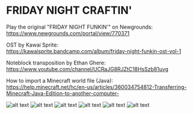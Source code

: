 # FRIDAY NIGHT CRAFTIN'

Play the original "FRIDAY NIGHT FUNKIN'" on Newgrounds: </br>
https://www.newgrounds.com/portal/view/770371

OST by Kawai Sprite: </br>
https://kawaisprite.bandcamp.com/album/friday-night-funkin-ost-vol-1

Noteblock transposition by Ethan Ghere: </br>
https://www.youtube.com/channel/UCRaJG8RJZtC18HsSzb81uvg

How to import a Minecraft world file (Java): </br>
https://help.minecraft.net/hc/en-us/articles/360034754812-Transferring-Minecraft-Java-Edition-to-another-computer-

![alt text](https://github.com/danehobrecht/fridaynightcraftin/blob/main/Screenshots/1.png)
![alt text](https://github.com/danehobrecht/fridaynightcraftin/blob/main/Screenshots/2.png)
![alt text](https://github.com/danehobrecht/fridaynightcraftin/blob/main/Screenshots/3.png)
![alt text](https://github.com/danehobrecht/fridaynightcraftin/blob/main/Screenshots/4.png)
![alt text](https://github.com/danehobrecht/fridaynightcraftin/blob/main/Screenshots/5.png)
![alt text](https://github.com/danehobrecht/fridaynightcraftin/blob/main/Screenshots/6.png)
